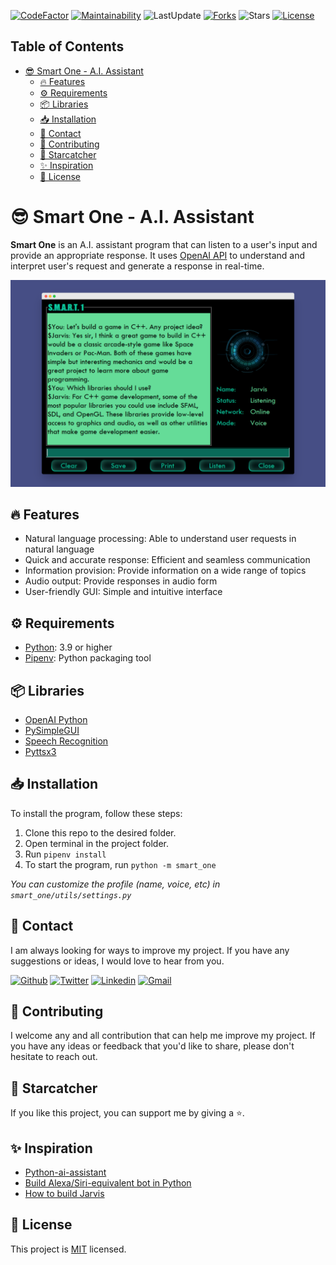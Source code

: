 [![CodeFactor](https://www.codefactor.io/repository/github/indiecodermm/smart-one-ai/badge)](https://www.codefactor.io/repository/github/indiecodermm/smart-one-ai)
[![Maintainability](https://api.codeclimate.com/v1/badges/5d39b9280da5ddcf406e/maintainability)](https://codeclimate.com/github/IndieCoderMM/smart-one-ai/maintainability)
![LastUpdate](https://img.shields.io/github/last-commit/IndieCoderMM/smart-one-ai)
[![Forks](https://img.shields.io/github/forks/IndieCoderMM/smart-one-ai)](https://github.com/IndieCoderMM/smart-one-ai/network/members)
![Stars](https://img.shields.io/github/stars/IndieCoderMM/smart-one-ai)
[![License](https://img.shields.io/github/license/IndieCoderMM/smart-one-ai.svg)](https://github.com/IndieCoderMM/smart-one-ai/blob/master/LICENSE)

## Table of Contents

- [😎 Smart One - A.I. Assistant](#-smart-one---ai-assistant)
  - [🔥 Features](#-features)
  - [⚙ Requirements](#-requirements)
  - [📦 Libraries](#-libraries)
  - [📥 Installation](#-installation)
  - [📧 Contact](#-contact)
  - [🤝 Contributing](#-contributing)
  - [🎁 Starcatcher](#-starcatcher)
  - [✨ Inspiration](#-inspiration)
  - [📜 License](#-license)

# 😎 Smart One - A.I. Assistant

**Smart One** is an A.I. assistant program that can listen to a user's input and provide an appropriate response. It uses [OpenAI API](https://beta.openai.com/docs/api-reference?lang=python) to understand and interpret user's request and generate a response in real-time.

![Screenshot](screenshot00.png)

## 🔥 Features

- Natural language processing: Able to understand user requests in natural language
- Quick and accurate response: Efficient and seamless communication
- Information provision: Provide information on a wide range of topics
- Audio output: Provide responses in audio form
- User-friendly GUI: Simple and intuitive interface

## ⚙ Requirements

- [Python](https://www.python.org/): 3.9 or higher
- [Pipenv](https://docs.pipenv.org/): Python packaging tool

## 📦 Libraries

- [OpenAI Python](https://github.com/openai/openai-python)
- [PySimpleGUI](https://pypi.org/project/PySimpleGUI/)
- [Speech Recognition](https://pypi.org/project/SpeechRecognition/)
- [Pyttsx3](https://pypi.org/project/pyttsx3/)

## 📥 Installation

To install the program, follow these steps:

1. Clone this repo to the desired folder.
2. Open terminal in the project folder.
3. Run `pipenv install`
4. To start the program, run `python -m smart_one`

_You can customize the profile (name, voice, etc) in `smart_one/utils/settings.py`_

## 📧 Contact

I am always looking for ways to improve my project. If you have any suggestions or ideas, I would love to hear from you.

[![Github](https://img.shields.io/badge/GitHub-673AB7?style=for-the-badge&logo=github&logoColor=white)](https://github.com/IndieCoderMM)
[![Twitter](https://img.shields.io/badge/Twitter-1DA1F2?style=for-the-badge&logo=twitter&logoColor=white)](https://twitter.com/hthant_oo)
[![Linkedin](https://img.shields.io/badge/LinkedIn-0077B5?style=for-the-badge&logo=linkedin&logoColor=white)](https://linkedin.com/in/hthantoo)
[![Gmail](https://img.shields.io/badge/Gmail-D14836?style=for-the-badge&logo=gmail&logoColor=white)](hthant00chk@gmail.com)

<!-- CONTRIBUTING -->

## 🤝 Contributing

I welcome any and all contribution that can help me improve my project. If you have any ideas or feedback that you'd like to share, please don't hesitate to reach out.

<!-- SUPPORT -->

## 🎁 Starcatcher

If you like this project, you can support me by giving a ⭐.

<!-- ACKNOWLEDGEMENTS -->

## ✨ Inspiration

- [Python-ai-assistant](https://github.com/ggeop/Python-ai-assistant)
- [Build Alexa/Siri-equivalent bot in Python](https://betterprogramming.pub/building-an-alexa-or-siri-equivalent-bot-in-python-ea07ed001445?gi=fff8becaf3d6)
- [How to build Jarvis](https://www.freecodecamp.org/news/python-project-how-to-build-your-own-jarvis-using-python/)

<!-- LICENSE -->

## 📜 License

This project is [MIT](./LICENSE) licensed.
